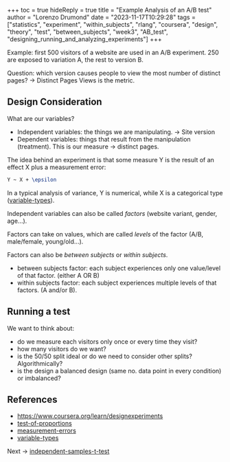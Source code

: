 +++
toc = true
hideReply = true
title = "Example Analysis of an A/B test"
author = "Lorenzo Drumond"
date = "2023-11-17T10:29:28"
tags = ["statistics",  "experiment",  "within_subjects",  "rlang",  "coursera",  "design",  "theory",  "test",  "between_subjects",  "week3",  "AB_test",  "designing_running_and_analyzing_experiments"]
+++


Example: first 500 visitors of a website are used in an A/B experiment. 250 are exposed to variation A, the rest to version B.

Question: which version causes people to view the most number of distinct pages? -> Distinct Pages Views is the metric.

## Design Consideration

What are our variables?

- Independent variables: the things we are manipulating. -> Site version
- Dependent variables: things that result from the manipulation (treatment). This is our measure -> distinct pages.

The idea behind an experiment is that some measure Y is the result of an effect X plus a measurement error:
```latex
Y ~ X + \epsilon
```

In a typical analysis of variance, Y is numerical, while X is a categorical type ([variable-types](/wiki/variable-types/)).

Independent variables can also be called _factors_ (website variant, gender, age...).

Factors can take on values, which are called _levels_ of the factor (A/B, male/female, young/old...).

Factors can also be _between subjects_ or _within subjects_.

- between subjects factor: each subject experiences only one value/level of that factor. (either A OR B)
- within subjects factor: each subject experiences multiple levels of that factors. (A and/or B).

## Running a test
We want to think about:
- do we measure each visitors only once or every time they visit?
- how many visitors do we want?
- is the 50/50 split ideal or do we need to consider other splits? Algorithmically?
- is the design a balanced design (same no. data point in every condition) or imbalanced?

## References
- https://www.coursera.org/learn/designexperiments
- [test-of-proportions](/wiki/test-of-proportions/)
- [measurement-errors](/wiki/measurement-errors/)
- [variable-types](/wiki/variable-types/)

Next -> [independent-samples-t-test](/wiki/independent-samples-t-test/)
